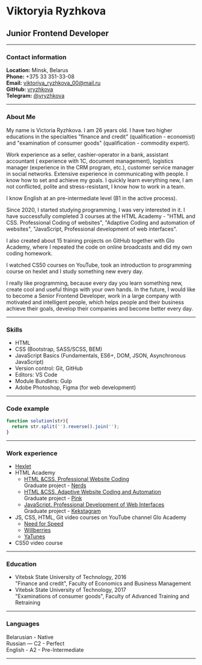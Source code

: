 # Viktoryia Ryzhkova

## Junior Frontend Developer

------------

### Contact information
**Location:** Minsk, Belarus  
**Phone:** +375 33 351-33-08  
**Email:** viktoriya_ryzhkova_00@mail.ru  
**GitHub:** [vryzhkova](https://github.com/vryzhkova "vryzhkova")  
**Telegram:** [@vryzhkova](https://t.me/vryzhkova)  

------------

### About Me
My name is Victoria Ryzhkova. I am 26 years old. I have two higher educations in the specialties "finance and credit" (qualification - economist) and "examination of consumer goods" (qualification - commodity expert).

Work experience as a seller, cashier-operator in a bank, assistant accountant ( experience with 1C, document management), logistics manager (experience in the CRM program, etc.), customer service manager in social networks. Extensive experience in communicating with people. I know how to set and achieve my goals. I quickly learn everything new, I am not conflicted, polite and stress-resistant, I know how to work in a team.

I know English at an pre-intermediate level (B1 in the active process).

Since 2020, I started studying programming, I was very interested in it.
I have successfully completed 3 courses at the HTML Academy - "HTML and CSS. Professional Coding of websites", "Adaptive Coding and automation of websites", "JavaScript, Professional development of web interfaces".

I also created about 15 training projects on GitHub together with Glo Academy, where I repeated the code on online broadcasts and did my own coding homework. 

I watched CS50 courses on YouTube, took an introduction to programming course on hexlet and I study something new every day.

I really like programming, because every day you learn something new, create cool and useful things with your own hands.
In the future, I would like to become a Senior Frontend Developer, work in a large company with motivated and intelligent people, which helps people and their business achieve their goals, develop their companies and become better every day.

------------

### Skills
- HTML
- CSS (Bootstrap, SASS/SCSS, BEM)
- JavaScript Basics  (Fundamentals, ES6+, DOM, JSON, Asynchronous JavaScript)
- Version control: Git, GitHub
- Editors: VS Code
- Module Bundlers: Gulp
- Adobe Photoshop, Figma (for web development)

------------


### Code example
```javascript
function solution(str){
  return str.split('').reverse().join('');  
}
```
------------

 ### Work experience
 
- [Hexlet](https://ru.hexlet.io/u/vryzhkova)
- HTML Academy
    - [HTML &CSS. Professional Website Coding](https://assets.htmlacademy.ru/certificates/intensive/193/1620049.pdf)  
   Graduate project - [Nerds](https://github.com/vryzhkova/1620049-nerds-30 "Nerds")
    - [HTML &CSS. Adaptive Website Coding and Automation](https://assets.htmlacademy.ru/certificates/intensive/199/1620049.pdf)  
   Graduate project - [Pink](https://github.com/vryzhkova/1620049-pink-22)
    - [JavaScript. Professional Development of Web Interfaces](https://assets.htmlacademy.ru/certificates/intensive/205/1620049.pdf)  
     Graduate project - [Kekstagram](https://vryzhkova.github.io/1620049-kekstagram-23/ "Kekstagram")
- JS, CSS, HTML, Git video courses on YouTube channel Glo Academy
    - [Need for Speed](https://github.com/vryzhkova/nfs-js)
    - [Willberries](https://github.com/vryzhkova/willberries-js)
    - [YaTunes](https://github.com/vryzhkova/YaTunes)
- CS50 video course 


------------

### Education
- Vitebsk State University of Technology, 2016  
  "Finance and credit", Faculty of Economics and Business Management 
- Vitebsk State University of Technology, 2017  
  "Examinations of consumer goods", Faculty of Advanced Training and Retraining

------------

### Languages
Belarusian - Native  
Russian — C2 - Perfect  
English - A2 - Pre-Intermediate  

------------

